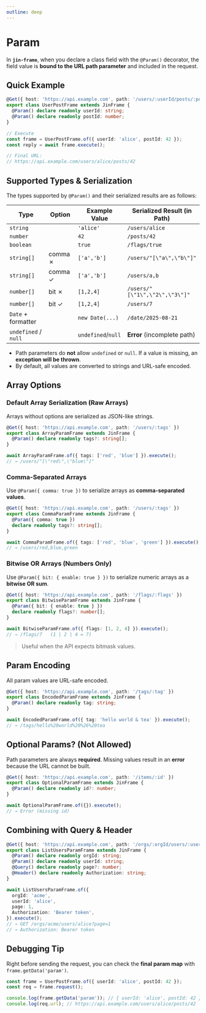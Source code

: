 ```yaml
---
outline: deep
---
```


# Param

In **`jin-frame`**, when you declare a class field with the `@Param()` decorator, the field value is **bound to the URL path parameter** and included in the request.

## Quick Example

```ts
@Get({ host: 'https://api.example.com', path: '/users/:userId/posts/:postId' })
export class UserPostFrame extends JinFrame {
  @Param() declare readonly userId: string;
  @Param() declare readonly postId: number;
}

// Execute
const frame = UserPostFrame.of({ userId: 'alice', postId: 42 });
const reply = await frame.execute();

// Final URL:
// https://api.example.com/users/alice/posts/42
```

## Supported Types & Serialization

The types supported by `@Param()` and their serialized results are as follows:

| Type                 | Option  | Example Value      | Serialized Result (in Path)    |
| -------------------- | ------- | ------------------ | ------------------------------ |
| `string`             |         | `'alice'`          | `/users/alice`                 |
| `number`             |         | `42`               | `/posts/42`                    |
| `boolean`            |         | `true`             | `/flags/true`                  |
| `string[]`           | comma ✗ | `['a','b']`        | `/users/"[\"a\",\"b\"]"`       |
| `string[]`           | comma ✓ | `['a','b']`        | `/users/a,b`                   |
| `number[]`           | bit ✗   | `[1,2,4]`          | `/users/"[\"1\",\"2\",\"3\"]"` |
| `number[]`           | bit ✓   | `[1,2,4]`          | `/users/7`                     |
| `Date` + formatter   |         | `new Date(...)`    | `/date/2025-08-21`             |
| `undefined` / `null` |         | `undefined`/`null` | **Error** (incomplete path)    |

- Path parameters do **not** allow `undefined` or `null`. If a value is missing, an **exception will be thrown**.
- By default, all values are converted to strings and URL-safe encoded.

## Array Options

### Default Array Serialization (Raw Arrays)

Arrays without options are serialized as JSON-like strings.

```ts
@Get({ host: 'https://api.example.com', path: '/users/:tags' })
export class ArrayParamFrame extends JinFrame {
  @Param() declare readonly tags?: string[];
}

await ArrayParamFrame.of({ tags: ['red', 'blue'] }).execute();
// → /users/"[\"red\",\"blue\"]"
```

### Comma-Separated Arrays

Use `@Param({ comma: true })` to serialize arrays as **comma-separated values**.

```ts
@Get({ host: 'https://api.example.com', path: '/users/:tags' })
export class CommaParamFrame extends JinFrame {
  @Param({ comma: true })
  declare readonly tags?: string[];
}

await CommaParamFrame.of({ tags: ['red', 'blue', 'green'] }).execute();
// → /users/red,blue,green
```

### Bitwise OR Arrays (Numbers Only)

Use `@Param({ bit: { enable: true } })` to serialize numeric arrays as a **bitwise OR sum**.

```ts
@Get({ host: 'https://api.example.com', path: '/flags/:flags' })
export class BitwiseParamFrame extends JinFrame {
  @Param({ bit: { enable: true } })
  declare readonly flags?: number[];
}

await BitwiseParamFrame.of({ flags: [1, 2, 4] }).execute();
// → /flags/7   (1 | 2 | 4 = 7)
```

> Useful when the API expects bitmask values.

## Param Encoding

All param values are URL-safe encoded.

```ts
@Get({ host: 'https://api.example.com', path: '/tags/:tag' })
export class EncodedParamFrame extends JinFrame {
  @Param() declare readonly tag: string;
}

await EncodedParamFrame.of({ tag: 'hello world & tea' }).execute();
// → /tags/hello%20world%20%26%20tea
```

## Optional Params? (Not Allowed)

Path parameters are always **required**. Missing values result in an **error** because the URL cannot be built.

```ts
@Get({ host: 'https://api.example.com', path: '/items/:id' })
export class OptionalParamFrame extends JinFrame {
  @Param() declare readonly id?: number;
}

await OptionalParamFrame.of({}).execute();
// → Error (missing id)
```

## Combining with Query & Header

```ts
@Get({ host: 'https://api.example.com', path: '/orgs/:orgId/users/:userId' })
export class ListUsersParamFrame extends JinFrame {
  @Param() declare readonly orgId: string;
  @Param() declare readonly userId: string;
  @Query() declare readonly page?: number;
  @Header() declare readonly Authorization: string;
}

await ListUsersParamFrame.of({
  orgId: 'acme',
  userId: 'alice',
  page: 1,
  Authorization: 'Bearer token',
}).execute();
// → GET /orgs/acme/users/alice?page=1
// → Authorization: Bearer token
```

## Debugging Tip

Right before sending the request, you can check the **final param map** with `frame.getData('param')`.

```ts
const frame = UserPostFrame.of({ userId: 'alice', postId: 42 });
const req = frame.request();

console.log(frame.getData('param')); // { userId: 'alice', postId: 42 }
console.log(req.url); // https://api.example.com/users/alice/posts/42
```
